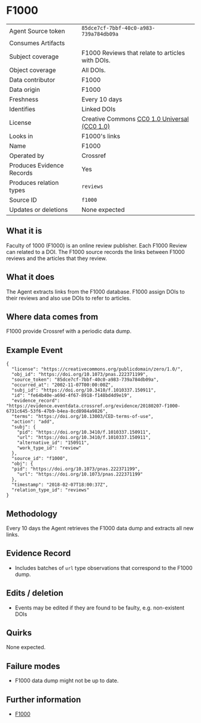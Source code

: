 # F1000

| | |
|---------------------------|-|
| Agent Source token        | `85dce7cf-7bbf-40c0-a983-739a784db09a` |
| Consumes Artifacts        |  |
| Subject coverage          | F1000 Reviews that relate to articles with DOIs. |
| Object coverage           | All DOIs. |
| Data contributor          | F1000  |
| Data origin               | F1000 |
| Freshness                 | Every 10 days |
| Identifies                | Linked DOIs |
| License                   | Creative Commons [CC0 1.0 Universal (CC0 1.0)](https://creativecommons.org/publicdomain/zero/1.0/) |
| Looks in                  | F1000's links |
| Name                      | F1000 |
| Operated by               | Crossref |
| Produces Evidence Records | Yes |
| Produces relation types   | `reviews` |
| Source ID                 | `f1000` |
| Updates or deletions      | None expected |

## What it is

Faculty of 1000 (F1000) is an online review publisher. Each F1000 Review can related to a DOI. The F1000 source records the links between F1000 reviews and the articles that they review.

## What it does

The Agent extracts links from the F1000 database. F1000 assign DOIs to their reviews and also use DOIs to refer to articles. 

## Where data comes from

F1000 provide Crossref with a periodic data dump. 

## Example Event

    {
      "license": "https://creativecommons.org/publicdomain/zero/1.0/",
      "obj_id": "https://doi.org/10.1073/pnas.222371199",
      "source_token": "85dce7cf-7bbf-40c0-a983-739a784db09a",
      "occurred_at": "2002-11-07T00:00:00Z",
      "subj_id": "https://doi.org/10.3410/f.1010337.150911",
      "id": "fe64b40e-a69d-4f67-8918-f148bd4d9e19",
      "evidence_record": "https://evidence.eventdata.crossref.org/evidence/20180207-f1000-6731c645-53f6-47b9-b4ea-8cd8984a9826",
      "terms": "https://doi.org/10.13003/CED-terms-of-use",
      "action": "add",
      "subj": {
        "pid": "https://doi.org/10.3410/f.1010337.150911",
        "url": "https://doi.org/10.3410/f.1010337.150911",
        "alternative_id": "150911",
        "work_type_id": "review"
      },
      "source_id": "f1000",
      "obj": {
      "pid": "https://doi.org/10.1073/pnas.222371199",
        "url": "https://doi.org/10.1073/pnas.222371199"
      },
      "timestamp": "2018-02-07T18:00:37Z",
      "relation_type_id": "reviews"
    }


## Methodology

Every 10 days the Agent retrieves the F1000 data dump and extracts all new links.

## Evidence Record

 - Includes batches of `url` type observations that correspond to the F1000 dump.

## Edits / deletion

 - Events may be edited if they are found to be faulty, e.g. non-existent DOIs

## Quirks

None expected.

## Failure modes

 - F1000 data dump might not be up to date.

## Further information

 - [F1000](https://f1000.com/)

